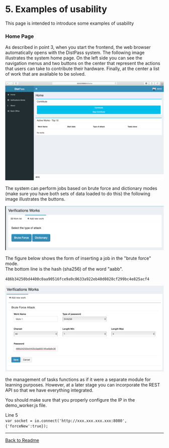 # 5. Examples of usability

This page is intended to introduce some examples of usability

### Home Page

As described in point 3, when you start the frontend, the web browser automatically opens with the DistPass system. The following image illustrates the system home page. On the left side you can see the navigation menus and two buttons on the center that represent the actions that users can take to contribute their hardware. Finally, at the center a list of work that are available to be solved.

![](https://github.com/lclms/distpass/blob/master/img/home_pages_distpass.png)

The system can perform jobs based on brute force and dictionary modes (make sure you have both sets of data loaded to do this) the following image illustrates the buttons.

![](https://github.com/lclms/distpass/blob/master/img/verifi_works_addwork.png)

The figure below shows the form of inserting a job in the "brute force" mode.</br> The bottom line is the hash (sha256) of the word "aabb".

`486b34250bd4400c0aa90516fce9a9c0633a922eb40d0828cf299bc4e825acf4`

![](https://github.com/lclms/distpass/blob/master/img/verifi_work_addwork_bruteforce.png)

the management of tasks functions as if it were a separate module for learning purposes. However, at a later stage you can incorporate the REST API so that we have everything integrated.

You should make sure that you properly configure the IP in the demo_worker.js file.

Line 5</br>
`var socket = io.connect('http://xxx.xxx.xxx.xxx:8080',{'forceNew':true});`
___
[Back to Readme](https://github.com/lclms/distpass)</br>
